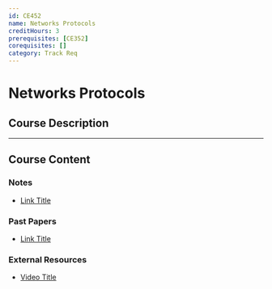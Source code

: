 ```yaml
---
id: CE452
name: Networks Protocols
creditHours: 3
prerequisites: [CE352]
corequisites: []
category: Track Req
---
```


# Networks Protocols

## Course Description
<Description>

---

## Course Content

### Notes
- [Link Title](https://link.com)

### Past Papers
- [Link Title](https://link.com)

### External Resources
- [Video Title](https://link.com)
